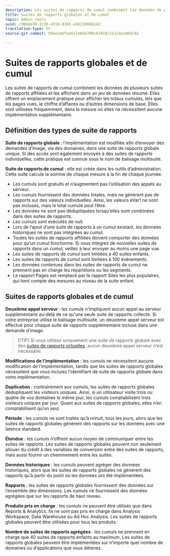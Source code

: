 ```yaml
---
description: Les suites de rapports de cumul combinent les données de plusieurs suites de rapports affiliées et les affichent dans un jeu de données résumé.
title: Suites de rapports globales et de cumul
topic: Admin tools
uuid: c90b8e38-2c95-4318-8165-a362106b6142
translation-type: ht
source-git-commit: 99ee24efaa517e8da700c67818c111c4aa90dc02

---
```



# Suites de rapports globales et de cumul

Les suites de rapports de cumul combinent les données de plusieurs suites de rapports affiliées et les affichent dans un jeu de données résumé. Elles offrent un emplacement pratique pour afficher les totaux cumulés, tels que les pages vues, le chiffre d’affaires ou d’autres dimensions de base. Elles sont utilisées fréquemment, dans la mesure où elles ne nécessitent aucune implémentation supplémentaire.

## Définition des types de suite de rapports

**Suite de rapports globale** : l’implémentation est modifiée afin d’envoyer des demandes d’image, via des domaines, dans une suite de rapports globale unique. Si des accès sont également envoyés à des suites de rapports individuelles, cette pratique est connue sous le nom de balisage multisuite.

**Suite de rapports de cumul** : elle est créée dans les outils d’administration. Cette suite calcule la somme de chaque mesure à la fin de chaque journée.

* Les cumuls sont gratuits et n’augmentent pas l’utilisation des appels au serveur.
* Les cumuls fournissent des données totales, mais ne génèrent pas de rapports sur des valeurs individuelles. Ainsi, les valeurs eVar1 ne sont pas incluses, mais le total cumulé peut l’être.
* Les données ne sont pas dédupliquées lorsqu’elles sont combinées dans des suites de rapports.
* Les cumuls sont exécutés de nuit.
* Lors de l’ajout d’une suite de rapports à un cumul existant, les données historiques ne sont pas intégrées au cumul.
* Toutes les suites de rapports affiliées doivent comporter des données pour qu’un cumul fonctionne. Si vous intégrez de nouvelles suites de rapports dans un cumul, veillez à leur envoyer au moins une page vue.
* Les suites de rapports de cumul sont limitées à 40 suites enfants.
* Les suites de rapports de cumul sont limitées à 100 événements.
* Les données contenues dans les suites de rapports de cumul ne prennent pas en charge les répartitions ou les segments.
* Le rapport Pages est remplacé par le rapport Sites les plus populaires, qui tient compte des mesures au niveau de la suite enfant.

## Suites de rapports globales et de cumul

**Deuxième appel serveur** : les cumuls n’impliquent aucun appel au serveur supplémentaire au-delà de ce qu’une seule suite de rapports collecte. Si votre entreprise utilise le balisage multisuite, un deuxième appel serveur est effectué pour chaque suite de rapports supplémentaire incluse dans une demande d’image.

> [!TIP] Si vous utilisez uniquement une suite de rapports globale avec des [suites de rapports virtuelles](../../components/vrs/vrs-considerations.md), aucun deuxième appel serveur n’est nécessaire.

**Modifications de l’implémentation** : les cumuls ne nécessitent aucune modification de l’implémentation, tandis que les suites de rapports globales nécessitent que vous incluiez l’identifiant de suite de rapports globale dans votre implémentation.

**Duplication** : contrairement aux cumuls, les suites de rapports globales dédupliquent les visiteurs uniques. Ainsi, si un utilisateur visite trois ou quatre de vos domaines le même jour, les cumuls comptabilisent trois visiteurs uniques par jour. Quant aux suites de rapports globales, elles n’en comptabilisent qu’un seul.

**Période** : les cumuls ne sont traités qu’à minuit, tous les jours, alors que les suites de rapports globales génèrent des rapports sur les données avec une latence standard.

**Étendue** : les cumuls n’offrent aucun moyen de communiquer entre les suites de rapports. Les suites de rapports globales peuvent non seulement allouer du crédit à des variables de conversion entre des suites de rapports, mais aussi fournir un cheminement entre les suites.

**Données historiques** : les cumuls peuvent agréger des données historiques, alors que les suites de rapports globales ne génèrent des rapports qu’à partir du point où les données ont été implémentées.

**Rapports** : les suites de rapports globales fournissent des données sur l’ensemble des dimensions. Les cumuls ne fournissent des données agrégées que sur les rapports de haut niveau.

**Produits pris en charge** : les cumuls ne peuvent être utilisés que dans Reports &amp; Analytics. Ils ne sont pas pris en charge dans Analysis Workspace, Data Warehouse ou Ad Hoc Analysis. Les suites de rapports globales peuvent être utilisées pour tous les produits.

**Nombre de suites de rapports agrégées** : les cumuls ne prennent en charge que 40 suites de rapports enfants au maximum. Les suites de rapports globales peuvent être implémentées sur n’importe quel nombre de domaines ou d’applications que vous détenez.
